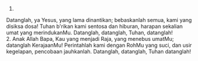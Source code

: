 1.
Datanglah, ya Yesus, yang lama dinantikan; bebaskanlah
semua, kami yang disiksa dosa! Tuhan b'rikan kami sentosa
dan hiburan, harapan sekalian umat yang merindukanMu.
Datanglah, datanglah, Tuhan, datanglah!
<br>
2.
Anak Allah Bapa, Kau yang menjadi Raja, yang menebus
umatMu; datanglah KerajaanMu! Perintahlah kami dengan
RohMu yang suci, dan usir kegelapan, pencobaan jauhkanlah.
Datanglah, datanglah, Tuhan datanglah!